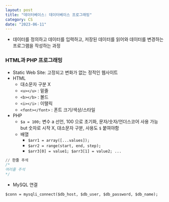 ```yaml
---
layout: post
title: "데이터베이스: 데이터베이스 프로그래밍"
category: CS
date: "2023-06-11"
---
```


- 데이터를 정의하고 데이터를 입력하고, 저장된 데이터를 읽어와 데이터를 변경하는 프로그램을 작성하는 과정

### HTML과 PHP 프로그래밍

- Static Web Site: 고정되고 변화가 없는 정적인 웹사이트
- HTML
    - 대소문자 구분 X
    - `<u></u>` : 밑줄
    - `<b></b>` : 볼드
    - `<i></i>` : 이탤릭
    - `<font></font>` : 폰트 크기/색상/스타일
- PHP
    - `$a = 100;` 변수 a 선언, 100 으로 초기화, 문자/숫자/언더스코어 사용 가능 but 숫자로 시작 X, 대소문자 구분, 사용도 `$` 붙여야함
    - 배열
        - `$arr1 = array([...values]);`
        - `$arr2 = range(start, end, step);`
        - `$arr3[0] = value1; $arr3[1] = value2; ...`

```sql
// 한줄 주석
/*
여러줄 주석
*/
```

- MySQL 연결

```
$conn = mysqli_connect($db_host, $db_user, $db_password, $db_name);
```